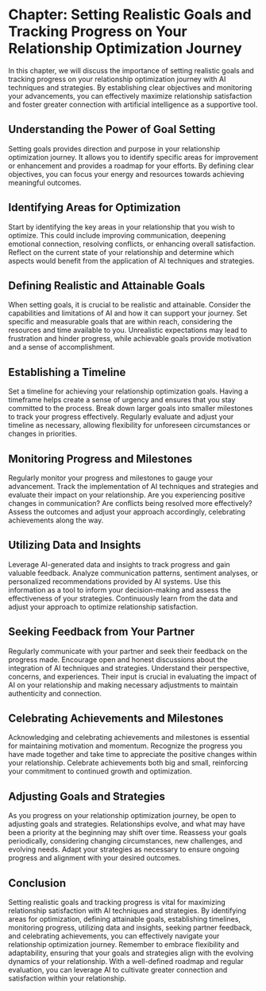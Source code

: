 Chapter: Setting Realistic Goals and Tracking Progress on Your Relationship Optimization Journey
================================================================================================

In this chapter, we will discuss the importance of setting realistic goals and tracking progress on your relationship optimization journey with AI techniques and strategies. By establishing clear objectives and monitoring your advancements, you can effectively maximize relationship satisfaction and foster greater connection with artificial intelligence as a supportive tool.

Understanding the Power of Goal Setting
---------------------------------------

Setting goals provides direction and purpose in your relationship optimization journey. It allows you to identify specific areas for improvement or enhancement and provides a roadmap for your efforts. By defining clear objectives, you can focus your energy and resources towards achieving meaningful outcomes.

Identifying Areas for Optimization
----------------------------------

Start by identifying the key areas in your relationship that you wish to optimize. This could include improving communication, deepening emotional connection, resolving conflicts, or enhancing overall satisfaction. Reflect on the current state of your relationship and determine which aspects would benefit from the application of AI techniques and strategies.

Defining Realistic and Attainable Goals
---------------------------------------

When setting goals, it is crucial to be realistic and attainable. Consider the capabilities and limitations of AI and how it can support your journey. Set specific and measurable goals that are within reach, considering the resources and time available to you. Unrealistic expectations may lead to frustration and hinder progress, while achievable goals provide motivation and a sense of accomplishment.

Establishing a Timeline
-----------------------

Set a timeline for achieving your relationship optimization goals. Having a timeframe helps create a sense of urgency and ensures that you stay committed to the process. Break down larger goals into smaller milestones to track your progress effectively. Regularly evaluate and adjust your timeline as necessary, allowing flexibility for unforeseen circumstances or changes in priorities.

Monitoring Progress and Milestones
----------------------------------

Regularly monitor your progress and milestones to gauge your advancement. Track the implementation of AI techniques and strategies and evaluate their impact on your relationship. Are you experiencing positive changes in communication? Are conflicts being resolved more effectively? Assess the outcomes and adjust your approach accordingly, celebrating achievements along the way.

Utilizing Data and Insights
---------------------------

Leverage AI-generated data and insights to track progress and gain valuable feedback. Analyze communication patterns, sentiment analyses, or personalized recommendations provided by AI systems. Use this information as a tool to inform your decision-making and assess the effectiveness of your strategies. Continuously learn from the data and adjust your approach to optimize relationship satisfaction.

Seeking Feedback from Your Partner
----------------------------------

Regularly communicate with your partner and seek their feedback on the progress made. Encourage open and honest discussions about the integration of AI techniques and strategies. Understand their perspective, concerns, and experiences. Their input is crucial in evaluating the impact of AI on your relationship and making necessary adjustments to maintain authenticity and connection.

Celebrating Achievements and Milestones
---------------------------------------

Acknowledging and celebrating achievements and milestones is essential for maintaining motivation and momentum. Recognize the progress you have made together and take time to appreciate the positive changes within your relationship. Celebrate achievements both big and small, reinforcing your commitment to continued growth and optimization.

Adjusting Goals and Strategies
------------------------------

As you progress on your relationship optimization journey, be open to adjusting goals and strategies. Relationships evolve, and what may have been a priority at the beginning may shift over time. Reassess your goals periodically, considering changing circumstances, new challenges, and evolving needs. Adapt your strategies as necessary to ensure ongoing progress and alignment with your desired outcomes.

Conclusion
----------

Setting realistic goals and tracking progress is vital for maximizing relationship satisfaction with AI techniques and strategies. By identifying areas for optimization, defining attainable goals, establishing timelines, monitoring progress, utilizing data and insights, seeking partner feedback, and celebrating achievements, you can effectively navigate your relationship optimization journey. Remember to embrace flexibility and adaptability, ensuring that your goals and strategies align with the evolving dynamics of your relationship. With a well-defined roadmap and regular evaluation, you can leverage AI to cultivate greater connection and satisfaction within your relationship.
